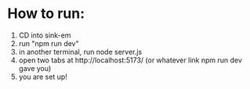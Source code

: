 # How to run: 

1. CD into sink-em
2. run "npm run dev" 
3. in another terminal, run node server.js 
4. open two tabs at http://localhost:5173/ (or whatever link npm run dev gave you)
5. you are set up!